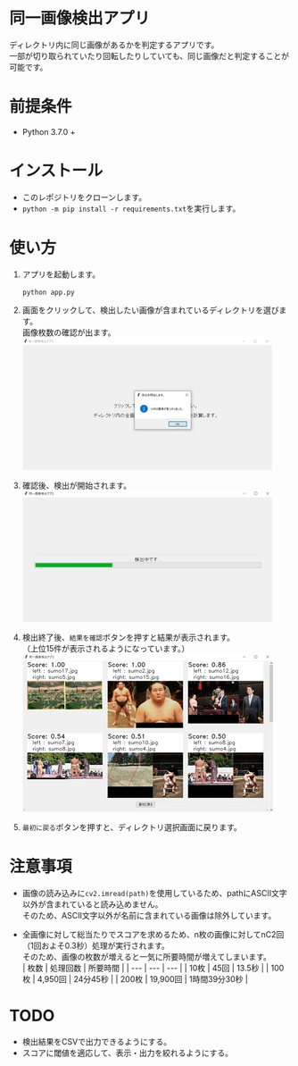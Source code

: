 # 同一画像検出アプリ
ディレクトリ内に同じ画像があるかを判定するアプリです。  
一部が切り取られていたり回転したりしていても、同じ画像だと判定することが可能です。

# 前提条件
- Python 3.7.0 +

# インストール
- このレポジトリをクローンします。
- `python -m pip install -r requirements.txt`を実行します。

# 使い方
1. アプリを起動します。
    ```
    python app.py
    ```

1. 画面をクリックして、検出したい画像が含まれているディレクトリを選びます。  
    画像枚数の確認が出ます。  
    ![page1](images/page1.jpg)

1. 確認後、検出が開始されます。  
    ![page2](images/page2.jpg)

1. 検出終了後、`結果を確認`ボタンを押すと結果が表示されます。  
    （上位15件が表示されるようになっています。）  
    ![page3](images/page3.jpg)

1. `最初に戻る`ボタンを押すと、ディレクトリ選択画面に戻ります。

# 注意事項
- 画像の読み込みに`cv2.imread(path)`を使用しているため、pathにASCII文字以外が含まれていると読み込めません。  
    そのため、ASCII文字以外が名前に含まれている画像は除外しています。

- 全画像に対して総当たりでスコアを求めるため、n枚の画像に対してnC2回（1回およそ0.3秒）処理が実行されます。  
    そのため、画像の枚数が増えると一気に所要時間が増えてしまいます。    
    | 枚数 | 処理回数 | 所要時間 |
    | --- | --- | --- |
    | 10枚 | 45回 | 13.5秒 |
    | 100枚 | 4,950回 | 24分45秒 |
    | 200枚 | 19,900回 | 1時間39分30秒 |

# TODO
- 検出結果をCSVで出力できるようにする。
- スコアに閾値を適応して、表示・出力を絞れるようにする。